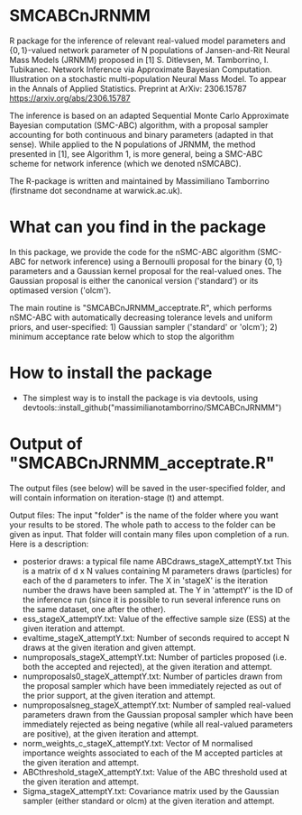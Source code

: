 # SMCABCnJRNMM

R package for the inference of relevant real-valued model parameters and $\{0,1\}$-valued network parameter of N populations of Jansen-and-Rit Neural Mass Models (JRNMM) proposed in 
[1] S. Ditlevsen, M. Tamborrino, I. Tubikanec. Network Inference via Approximate Bayesian Computation. Illustration on a stochastic multi-population Neural Mass Model. To appear in the Annals of Applied Statistics. Preprint at ArXiv: 2306.15787 https://arxiv.org/abs/2306.15787 

The inference is based on an adapted Sequential Monte Carlo Approximate Bayesian computation (SMC-ABC) algorithm, with a proposal sampler accounting for both continuous and binary parameters (adapted in that sense). While applied to the N populations of JRNMM, the method presented in [1], see Algorithm 1, is more general, being a SMC-ABC scheme for network inference (which we denoted nSMCABC).

The R-package is written and maintained by Massimiliano Tamborrino (firstname dot secondname at warwick.ac.uk).

# What can you find in the package
In this package, we provide the code for the nSMC-ABC algorithm (SMC-ABC for network inference) using a Bernoulli proposal for the binary $\{0,1\}$ parameters and a Gaussian kernel proposal for the real-valued ones. The Gaussian proposal is either the canonical version ('standard') or its optimased version ('olcm').  

The main routine is "SMCABCnJRNMM_acceptrate.R", which performs nSMC-ABC with automatically decreasing tolerance levels and uniform priors, and user-specified: 1) Gaussian sampler ('standard' or 'olcm'); 2) minimum acceptance rate below which to stop the algorithm


# How to install the package

* The simplest way is to install the package is via devtools, using devtools::install_github("massimilianotamborrino/SMCABCnJRNMM")

# Output of "SMCABCnJRNMM_acceptrate.R"
The output files (see below) will be saved in the user-specified folder, and will contain information on iteration-stage (t) and attempt. 

Output files: The input "folder" is the name of the folder where you want your results to be stored. The whole path to access to the folder can be given as input. That folder will contain many files upon completion of a run. Here is a description:

- posterior draws: a typical file name ABCdraws_stageX_attemptY.txt This is a matrix of d x N values containing M parameters draws (particles) for each of the d parameters to infer. The X in 'stageX' is the iteration number the draws have been sampled at. The Y in 'attemptY' is the ID of the inference run (since it is possible to run several inference runs on the same dataset, one after the other). 
- ess_stageX_attemptY.txt: Value of the effective sample size (ESS) at the given iteration and attempt.
- evaltime_stageX_attemptY.txt: Number of seconds required to accept N draws at the given iteration and given attempt.
- numproposals_stageX_attemptY.txt: Number of particles proposed (i.e. both the accepted and rejected), at the given iteration and attempt.
- numproposals0_stageX_attemptY.txt: Number of particles drawn from the proposal sampler which have been immediately rejected as out of the prior support, at the given iteration and attempt.
- numproposalsneg_stageX_attemptY.txt: Number of sampled real-valued parameters drawn from the Gaussian proposal sampler which have been immediately rejected as being negative (while all real-valued parameters are positive), at the given iteration and attempt.
- norm_weights_c_stageX_attemptY.txt: Vector of M normalised importance weights associated to each of the M accepted particles at the given iteration and attempt.
- ABCthreshold_stageX_attemptY.txt: Value of the ABC threshold used at the given iteration and attempt.
- Sigma_stageX_attemptY.txt: Covariance matrix used by the Gaussian sampler (either standard or olcm) at the given iteration and attempt.

 
